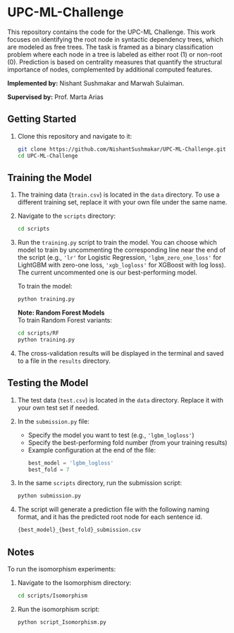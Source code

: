 # UPC-ML-Challenge

This repository contains the code for the UPC-ML Challenge. This work focuses on identifying the root node in syntactic dependency trees, which are modeled as
free trees. The task is framed as a binary classification problem where each node in a tree is labeled as either root (1) or non-root (0). Prediction is based on centrality measures that quantify the structural importance of nodes, complemented by additional computed features.

**Implemented by:** Nishant Sushmakar and Marwah Sulaiman. 

**Supervised by:** Prof. Marta Arias

## Getting Started

1. Clone this repository and navigate to it:
   ```bash
   git clone https://github.com/NishantSushmakar/UPC-ML-Challenge.git
   cd UPC-ML-Challenge

## Training the Model

1. The training data (`train.csv`) is located in the `data` directory. To use a different training set, replace it with your own file under the same name.

2. Navigate to the `scripts` directory:
   ```bash
   cd scripts

3. Run the `training.py` script to train the model. You can choose which model to train by uncommenting the corresponding line near the end of the script (e.g., `'lr'` for Logistic Regression, `'lgbm_zero_one_loss'` for LightGBM with zero-one loss, `'xgb_logloss'` for XGBoost with log loss). The current uncommented one is our best-performing model.

   To train the model:

   ```bash
   python training.py
   ```
   
   **Note: Random Forest Models**  
      To train Random Forest variants:
      
      ```bash
      cd scripts/RF
      python training.py
      ```

4. The cross-validation results will be displayed in the terminal and saved to a file in the `results` directory.


## Testing the Model

1. The test data (`test.csv`) is located in the `data` directory. Replace it with your own test set if needed.

2. In the `submission.py` file:
   - Specify the model you want to test (e.g., `'lgbm_logloss'`)
   - Specify the best-performing fold number (from your training results)
   - Example configuration at the end of the file:
     ```python
     best_model = 'lgbm_logloss'
     best_fold = 7 
     ```

3. In the same `scripts` directory, run the submission script:
   ```bash
   python submission.py
   
4. The script will generate a prediction file with the following naming format, and it has the predicted root node for each sentence id.
   ```bash
   {best_model}_{best_fold}_submission.csv

## Notes

To run the isomorphism experiments:

1. Navigate to the Isomorphism directory:
   ```bash
   cd scripts/Isomorphism
   ```
2. Run the isomorphism script:
   ```bash
   python script_Isomorphism.py
   ```
